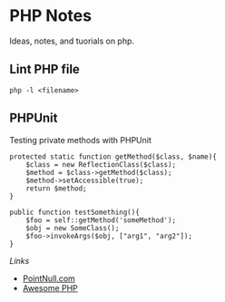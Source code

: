 # PHP Notes

Ideas, notes, and tuorials on php. 

## Lint PHP file

	php -l <filename>

## PHPUnit 

Testing private methods with PHPUnit

    protected static function getMethod($class, $name){
        $class = new ReflectionClass($class); 
        $method = $class->getMethod($class); 
        $method->setAccessible(true); 
        return $method; 
    }

    public function testSomething(){
        $foo = self::getMethod('someMethod'); 
        $obj = new SomeClass(); 
        $foo->invokeArgs($obj, ["arg1", "arg2"]); 
    }

_Links_

- [PointNull.com](http://pointnull.com/testing-private-methods-with-phpunit/)
- [Awesome PHP](https://github.com/ziadoz/awesome-php/blob/master/README.md)
